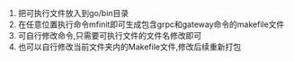 1. 把可执行文件放入到go/bin目录
2. 在任意位置执行命令mfinit即可生成包含grpc和gateway命令的makefile文件
3. 可自行修改命令,只需要可执行文件的文件名修改即可
4. 也可以自行修改当前文件夹内的Makefile文件,修改后续重新打包
